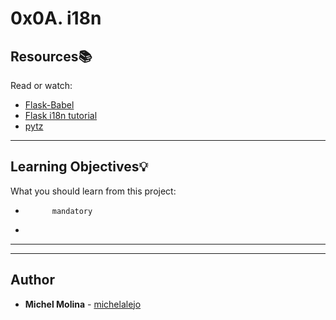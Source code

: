 # 0x0A. i18n

## Resources:books:
Read or watch:
* [Flask-Babel](https://intranet.hbtn.io/rltoken/Q71CxQOjqpOJrqHd_F4lXQ)
* [Flask i18n tutorial](https://intranet.hbtn.io/rltoken/NdAnX-Td57RRaA25LX0A1Q)
* [pytz](https://intranet.hbtn.io/rltoken/yk8MxfbrtfmHusK6pmX7XQ)

---
## Learning Objectives:bulb:
What you should learn from this project:


*           mandatory
*         

---
---

## Author
* **Michel Molina** - [michelalejo](https://github.com/michelalejo)